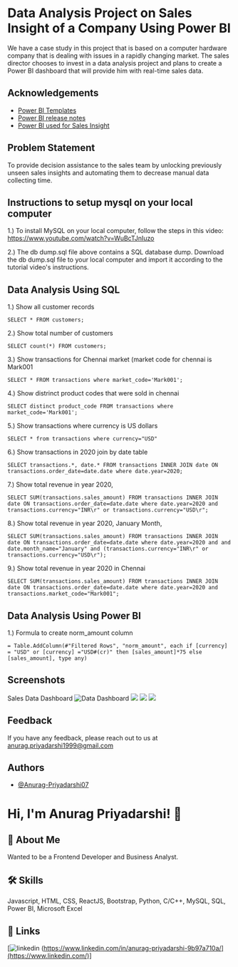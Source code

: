 # Data Analysis Project on Sales Insight of a Company Using Power BI     

We have a case study in this project that is based on a computer hardware company that is dealing with issues in a rapidly changing market. The sales director chooses to invest in a data analysis project and plans to create a Power BI dashboard that will provide him with real-time sales data.


## Acknowledgements

 - [Power BI Templates](https://docs.microsoft.com/en-us/dynamics365/sales-enterprise/configure-sales-template-apps)
 - [Power BI release notes](https://docs.microsoft.com/en-us/business-applications-release-notes/april18/power-bi/insights-apps/sales-insights#:~:text=The%20Power%20BI%20for%20Sales,to%20focus%20their%20attention%20on.)
 - [Power BI used for Sales Insight](https://powerbi.microsoft.com/en-us/landing/sales/)

  
## Problem Statement

To provide decision assistance to the sales team by unlocking previously unseen sales insights and automating them to decrease manual data collecting time.

  
## Instructions to setup mysql on your local computer

1.) To install MySQL on your local computer, follow the steps in this video: https://www.youtube.com/watch?v=WuBcTJnIuzo 

2.) The db dump.sql file above contains a SQL database dump. Download the db dump.sql file to your local computer and import it according to the tutorial video's instructions.
  
## Data Analysis Using SQL

1.) Show all customer records
```
SELECT * FROM customers;
```
2.) Show total number of customers
```
SELECT count(*) FROM customers;
```
3.) Show transactions for Chennai market (market code for chennai is Mark001
```
SELECT * FROM transactions where market_code='Mark001';
```
4.) Show distrinct product codes that were sold in chennai
```
SELECT distinct product_code FROM transactions where market_code='Mark001';
```
5.) Show transactions where currency is US dollars
```
SELECT * from transactions where currency="USD"
```
6.) Show transactions in 2020 join by date table
```
SELECT transactions.*, date.* FROM transactions INNER JOIN date ON transactions.order_date=date.date where date.year=2020;
```
7.) Show total revenue in year 2020,
```
SELECT SUM(transactions.sales_amount) FROM transactions INNER JOIN date ON transactions.order_date=date.date where date.year=2020 and transactions.currency="INR\r" or transactions.currency="USD\r";
```
8.) Show total revenue in year 2020, January Month,
```
SELECT SUM(transactions.sales_amount) FROM transactions INNER JOIN date ON transactions.order_date=date.date where date.year=2020 and and date.month_name="January" and (transactions.currency="INR\r" or transactions.currency="USD\r");
```
9.) Show total revenue in year 2020 in Chennai
```
SELECT SUM(transactions.sales_amount) FROM transactions INNER JOIN date ON transactions.order_date=date.date where date.year=2020 and transactions.market_code="Mark001";
```
## Data Analysis Using Power BI

1.) Formula to create norm_amount column

```
= Table.AddColumn(#"Filtered Rows", "norm_amount", each if [currency] = "USD" or [currency] ="USD#(cr)" then [sales_amount]*75 else [sales_amount], type any)  
```


## Screenshots
Sales Data Dashboard
![Data Dashboard](https://i.postimg.cc/pphGnysr/1.png) 
![](https://i.postimg.cc/hJrpqmty/2.png)
![](https://i.postimg.cc/H8J25P4R/3.png)
![](https://i.postimg.cc/PNFVx1z0/4.png)

  
## Feedback

If you have any feedback, please reach out to us at anurag.priyadarshi1999@gmail.com

  
## Authors

- [@Anurag-Priyadarshi07](https://github.com/Anurag-Priyadarshi07/Anurag-Priyadarshi07)

  
# Hi, I'm Anurag Priyadarshi! 👋

  
## 🚀 About Me
Wanted to be a Frontend Developer and Business Analyst.

  
## 🛠 Skills
Javascript, HTML, CSS, ReactJS, Bootstrap, Python, C/C++, MySQL, SQL, Power BI, Microsoft Excel

  
## 🔗 Links

[![linkedin](https://img.shields.io/badge/linkedin-0A66C2?style=for-the-badge&logo=linkedin&logoColor=white) (https://www.linkedin.com/in/anurag-priyadarshi-9b97a710a/](https://www.linkedin.com/)]

